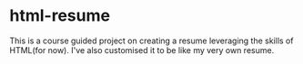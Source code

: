 # html-resume
This is a course guided project on creating a resume leveraging the skills of HTML(for now). I've also customised it to be like my very own resume. 
